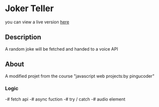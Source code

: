 # Joker Teller

you can view a live version [here]()

## Description

A random joke will be fetched and handed to a voice API

## About

A modified projet from the course "javascript web projects:by pingucoder"

### Logic

-\# fetch api
-\# async fuction
-\# try / catch
-\# audio element
